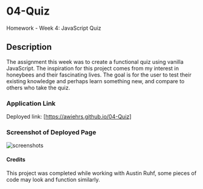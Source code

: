 # 04-Quiz
Homework - Week 4: JavaScript Quiz

## Description

The assignment this week was to create a functional quiz using vanilla JavaScript.
The inspiration for this project comes from my interest in honeybees and their fascinating lives. The goal is for the user to test their existing knowledge and perhaps learn something new, and compare to others who take the quiz.

### Application Link

Deployed link: [https://awiehrs.github.io/04-Quiz]

### Screenshot of Deployed Page

![screenshots]( assets/HoneybeeQuiz.gif "Application Gif")

#### Credits

This project was completed while working with Austin Ruhf, some pieces of code may look and function similarly.